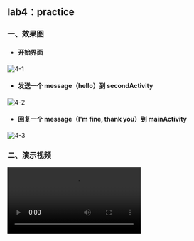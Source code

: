 ## lab4：practice 
>
### 一、效果图
>
- #### 开始界面
![4-1](https://github.com/IVY-1999/android_1813066/blob/main/image/lab4/4-1.png)
>
- #### 发送一个 message（hello）到 secondActivity
![4-2](https://github.com/IVY-1999/android_1813066/blob/main/image/lab4/4-2.png)
>
- #### 回复一个 message（I'm fine, thank you）到 mainActivity
![4-3](https://github.com/IVY-1999/android_1813066/blob/main/image/lab4/4-3.png)
>
>
### 二、演示视频
![watch the vedio](https://github.com/IVY-1999/android_1813066/blob/main/image/lab4/lab4-practice.mp4)
